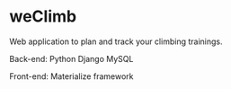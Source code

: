 # weClimb
Web application to plan and track your climbing trainings.

Back-end:
Python
Django
MySQL

Front-end:
Materialize framework
